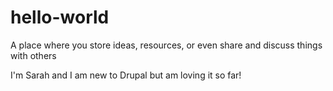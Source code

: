 # hello-world
A place where you store ideas, resources, or even share and discuss things with others

I'm Sarah and I am new to Drupal but am loving it so far! 
